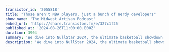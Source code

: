 ```yaml
---
transistor_id: '2055818'
title: "Those aren't NBA players, just a bunch of nerdy developers"
show_name: 'The Midwest Artisan Podcast'
embed_url: 'https://share.transistor.fm/e/327c1f25'
published_at: '2024-08-26T11:00:00.000Z'
duration: 3904
summary: 'We dive into NullStar 2024, the ultimate basketball showdown between Team Laravel and the Terminal Boys'
description: 'We dive into NullStar 2024, the ultimate basketball showdown between Team Laravel and the Terminal Boys. We share our admiration for Caleb Porzio (who’s definitely on Team Laravel!). Plus, we explore staying productive in development, Andy''s ambitious idea to track all Laravel events, and Dalton''s latest package release—Remote Models.If you''re at Laracon this week, "yo dude" me!Show Links:NullStar 2024Caleb Prozio crossed $1m on GitHub SponsorshipsDalton''s package, Remote ModelsMostly Technical Ep. 48The Laravel Coffee BlendTerminal Boys (terminal.shop)Connect with us:Andy Hinkle - X/@andyhnkDalton McCleery - X/@DaltonMcCleery'
---
```


